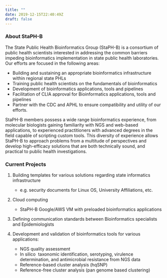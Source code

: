 ```yaml
---
title: ""
date: 2019-12-15T22:40:49Z
draft: false
---
```

### About StaPH-B

The State Public Health Bioinformatics Group (StaPH-B) is a consortium of public health scientists interested in addressing the common barriers impeding bioinformatics implementation in state public health laboratories. Our efforts are focused in the following areas:

- Building and sustaining an appropriate bioinformatics infrastructure within regional state PHLs
- Training public health scientists on the fundamentals of bioinformatics
- Development of bioinformatics applications, tools and pipelines
- Facilitation of CLIA approval for Bioinformatics applications, tools and pipelines
- Partner with the CDC and APHL to ensure compatibility and utility of our efforts.

StaPH-B members possess a wide range bioinformatics experience, from molecular biologists gaining familiarity with NGS and web-based applications, to experienced practitioners with advanced degrees in the field capable of scripting custom tools. This diversity of experience allows StaPH-B to approach problems from a multitude of perspectives and develop high-efficacy solutions that are both technically sound, and practical to public health investigations.

### Current Projects
1. Building templates for various solutions regarding state informatics infrastructure
    + e.g. security documents for Linux OS, University Affiliations, etc.
2. Cloud computing
    + StaPH-B Google/AWS VM with preloaded bioinformatics applications
3. Defining communication standards between Bioinformatics specialists and Epidemiologists

4. Development and validation of bioinformatics tools for various applications:
    + NGS quality assessment
    + In silico ​ taxonomic identification, serotyping, virulence determination, and antimicrobial resistance from NGS data
    + Reference-based cluster analysis (hqSNP)
    + Reference-free cluster analysis (pan genome based clustering)
